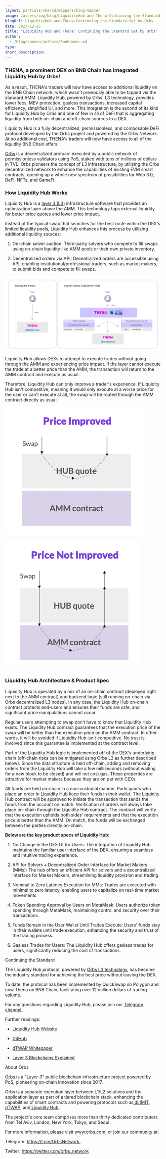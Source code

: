 ```yaml
---
layout: partials/shared/mappers/blog-mapper
image: /assets/img/blog/LiquidityHub-and-Thena-Continuing-the-Standard-Set-by-Orbs/bg.jpg
blogUrl: LiquidityHub-and-Thena-Continuing-the-Standard-Set-by-Orbs
date: 2023-12-15
title: "Liquidity Hub and Thena: Continuing the Standard Set by Orbs"
author:
  - /blog/common/authors/RanHammer.md
type:
short_description: 
---
```


### THENA, a prominent DEX on BNB Chain has integrated Liquidity Hub by Orbs!

As a result, THENA's traders will now have access to additional liquidity on the BNB Chain network, which wasn't previously able to be tapped via the standard AMM. Liquidity Hub, powered by Orbs' L3 technology, provides lower fees, MEV protection, gasless transactions, increased capital efficiency, simplified UI, and more. This integration is the second of its kind for Liquidity Hub by Orbs and one of few in all of DeFi that is aggregating liquidity from both on-chain and off-chain sources to a DEX.

Liquidity Hub is a fully decentralized, permissionless, and composable DeFi protocol developed by the Orbs project and powered by the Orbs Network. At no additional cost, THENA's traders will now have access to all of the liquidity BNB Chain offers.

[Orbs](https://www.orbs.com/) is a decentralized protocol executed by a public network of permissionless validators using PoS, staked with tens of millions of dollars in TVL. Orbs pioneers the concept of L3 infrastructure, by utilizing the Orbs decentralized network to enhance the capabilities of existing EVM smart contracts, opening up a whole new spectrum of possibilities for Web 3.0, DeFi, NFTs, and GameFi.

### How Liquidity Hub Works

Liquidity Hub is a [layer 3 (L3)](https://www.coingecko.com/learn/what-are-layer-3s-crypto) infrastructure software that provides an optimization layer above the AMM. This technology taps external liquidity for better price quotes and lower price impact.

Instead of the typical swap that searches for the best route within the DEX's limited liquidity pools, Liquidity Hub enhances this process by utilizing additional liquidity sources:

1.  On-chain solver auction: Third-party solvers who compete to fill swaps using on-chain liquidity like AMM pools or their own private inventory.

1.  Decentralized orders via API: Decentralized orders are accessible using API, enabling institutional/professional traders, such as market makers, to submit bids and compete to fill swaps.

![](/assets/img/blog/LiquidityHub-and-Thena-Continuing-the-Standard-Set-by-Orbs/img1.jpg)

Liquidity Hub allows DEXs to attempt to execute trades without going through the AMM and experiencing price impact. If the layer cannot execute the trade at a better price than the AMM, the transaction will return to the AMM contract and execute as usual.

Therefore, Liquidity Hub can only improve a trader's experience. If Liquidity Hub isn't competitive, meaning it would only execute at a worse price for the user or can't execute at all, the swap will be routed through the AMM contract directly as usual.


![](/assets/img/blog/LiquidityHub-and-Thena-Continuing-the-Standard-Set-by-Orbs/img2.png)

![](/assets/img/blog/LiquidityHub-and-Thena-Continuing-the-Standard-Set-by-Orbs/img3.png)


### Liquidity Hub Architecture & Product Spec

Liquidity Hub is operated by a mix of an on-chain contract (deployed right next to the AMM contract) and backend logic (still running on-chain via Orbs decentralized L3 nodes). In any case, the Liquidity Hub on-chain contract protects end-users and ensures their funds are safe, and significant price manipulations cannot occur.

Regular users attempting to swap don't have to know that Liquidity Hub exists. The Liquidity Hub contract guarantees that the execution price of the swap will be better than the execution price on the AMM contract. In other words, it will be avoided if Liquidity Hub isn't competitive. No trust is involved since this guarantee is implemented at the contract level.

Part of the Liquidity Hub logic is implemented off of the DEX's underlying chain (off-chain risks can be mitigated using Orbs L3 as further described below). Since the data structure is held off-chain, adding and removing orders from the Liquidity Hub will take a few milliseconds (without waiting for a new block to be closed) and will not cost gas. These properties are attractive for market makers because they are on par with CEXs.

All funds are held on-chain in a non-custodial manner. Participants who place an order in Liquidity Hub keep their funds in their wallet. The Liquidity Hub contract will be approved to initiate the transaction that sends the funds from the account on match. Verification of orders will always take place on-chain through the Liquidity Hub contract. The contract will verify that the execution upholds both sides' requirements and that the execution price is better than the AMM. On match, the funds will be exchanged between the parties directly on-chain.

**Below are the key product specs of Liquidity Hub:**

1.  No Change in the DEX UI for Users: The integration of Liquidity Hub maintains the familiar user interface of the DEX, ensuring a seamless and intuitive trading experience.

2.  API for Solvers + Decentralized Order Interface for Market Makers (MMs): The hub offers an efficient API for solvers and a decentralized interface for Market Makers, streamlining liquidity provision and trading.

3.  Nominal to Zero Latency Execution for MMs: Trades are executed with minimal to zero latency, enabling users to capitalize on real-time market movements.

4.  Token Spending Approval by Users on MetaMask: Users authorize token spending through MetaMask, maintaining control and security over their transactions.

5.  Funds Remain in the User Wallet Until Trades Execute: Users' funds stay in their wallets until trade execution, enhancing the security and trust of the trading process.

6.  Gasless Trades for Users: The Liquidity Hub offers gasless trades for users, significantly reducing the cost of transactions.

Continuing the Standard 

The Liquidity Hub protocol, powered by [Orbs L3 technology](https://www.orbs.com/overview/), has become the industry standard for achieving the best price without leaving the DEX.

To date, the protocol has been implemented by QuickSwap on Polygon and now Thena on BNB Chain, facilitating over 12 million dollars of trading volume.

For any questions regarding Liquidity Hub, please join our [Telegram channel.](https://t.me/OrbsNetwork)

Further readings:

-   [Liquidity Hub Website](https://www.orbs.com/liquidity-hub/)

-   [GitHub](https://github.com/orbs-network/liquidity-hub)

-   [dTWAP Whitepaper](https://www.orbs.com/white-papers/dTWAP/)

-   [Layer 3 Blockchains Explained](https://www.coingecko.com/learn/what-are-layer-3s-crypto)

<div class='line-separator'> </div>

About Orbs

[Orbs](https://www.orbs.com/) is a "Layer-3" public blockchain infrastructure project powered by PoS, pioneering on-chain innovation since 2017.

Orbs is a separate execution layer between L1/L2 solutions and the application layer as part of a tiered blockchain stack, enhancing the capabilities of smart contracts and powering protocols such as[  dLIMIT](https://www.orbs.com/dlimit/),[  dTWAP](https://www.orbs.com/dtwap/), and[  Liquidity Hub](https://www.orbs.com/liquidity-hub/).

The project's core team comprises more than thirty dedicated contributors from Tel Aviv, London, New York, Tokyo, and Seoul.

For more information, please visit www.orbs.com, or join our community at: 

Telegram: https://t.me/OrbsNetwork 

Twitter: https://twitter.com/orbs_network